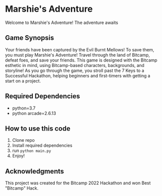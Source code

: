# Marshie's Adventure
Welcome to Marshie's Adventure! The adventure awaits

## Game Synopsis
Your friends have been captured by the Evil Burnt Mellows! To save them, you must play Marshie's Adventure! Travel through the land of Bitcamp, defeat foes, and save your friends. This game is designed with the Bitcamp esthetic in mind, using Bitcamp-based characters, backgrounds, and storyline! As you go through the game, you stroll past the 7 Keys to a Successful Hackathon, helping beginners and first-timers with getting a start on a project.

## Required Dependencies
- python=3.7
- python arcade=2.6.13

## How to use this code
1) Clone repo
2) Install required dependencies
3) run `python main.py`
4) Enjoy!

## Acknowledgments
This project was created for the Bitcamp 2022 Hackathon and won Best "Bitcamp" Hack.
